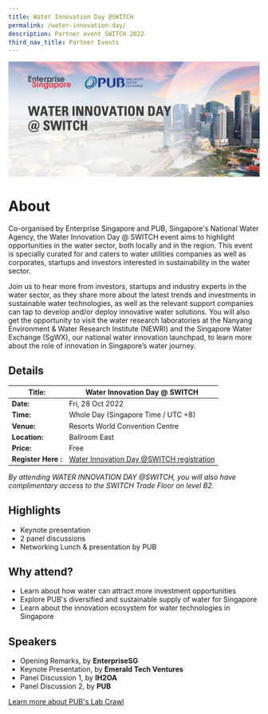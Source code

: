 ```yaml
---
title: Water Innovation Day @SWITCH
permalink: /water-innovation-day/
description: Partner event SWITCH 2022
third_nav_title: Partner Events
---
```

![Water Innovation Day Partner Event SWITCH 2022](/images/pub%20x%20esg.png)
# **About**
Co-organised by Enterprise Singapore and PUB, Singapore's National Water Agency, the Water Innovation Day @ SWITCH event aims to highlight opportunities in the water sector, both locally and in the region. This event is specially curated for and caters to water utilities companies as well as corporates, startups and investors interested in sustainability in the water sector.

Join us to hear more from investors, startups and industry experts in the water sector, as they share more about the latest trends and investments in sustainable water technologies, as well as the relevant support companies can tap to develop and/or deploy innovative water solutions. You will also get the opportunity to visit the water research laboratories at the Nanyang Environment & Water Research Institute (NEWRI) and the Singapore Water Exchange (SgWX), our national water innovation launchpad, to learn more about the role of innovation in Singapore’s water journey.

## **Details**

| **Title:** | **Water Innovation Day @ SWITCH** |
| -------- | -------- |
|**Date:** | Fri, 28 Oct 2022 |
| **Time:** | Whole Day (Singapore Time / UTC +8) |
|**Venue:** | Resorts World Convention Centre |
|**Location:** | Ballroom East |
|**Price:** | Free |
|**Register Here :** |[Water Innovation Day @SWITCH registration ](https://web.micepad.co/water-innovation-day/info?lang=en)

*By attending WATER INNOVATION DAY @SWITCH, you will also have complimentary access to the SWITCH Trade Floor on level B2.*

## **Highlights**
* Keynote presentation 
* 2 panel discussions
* Networking Lunch & presentation by PUB


## **Why attend?**
* Learn about how water can attract more investment opportunities
* Explore PUB's diversified and sustainable supply of water for Singapore  
* Learn about the innovation ecosystem for water technologies in Singapore

## **Speakers**
* Opening Remarks, by **EnterpriseSG**
* Keynote Presentation, by **Emerald Tech Ventures**
* Panel Discussion 1, by **IH2OA**
* Panel Discussion 2, by **PUB**

[Learn more about PUB's Lab Crawl](https://www.switchsg.org/pub/)